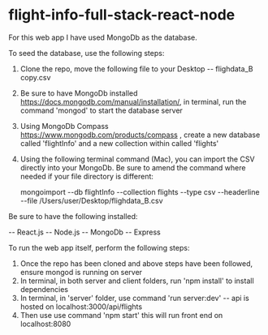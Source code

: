 # flight-info-full-stack-react-node

For this web app I have used MongoDb as the database.  

To seed the database, use the following steps:

  1)  Clone the repo, move the following file to your Desktop  --   flighdata_B copy.csv
  
  
  2)  Be sure to have MongoDb installed https://docs.mongodb.com/manual/installation/, in terminal, run
      the command 'mongod' to start the database server
  
  
  3)  Using MongoDb Compass https://www.mongodb.com/products/compass , create a new database called 
      'flightInfo' and a new collection within called 'flights'
  
  
  4)  Using the following terminal command (Mac), you can import the CSV directly
      into your MongoDb.  Be sure to amend the command where needed if your file directory is different:
      
      mongoimport --db flightInfo --collection flights --type csv --headerline --file /Users/user/Desktop/flighdata_B.csv



Be sure to have the following installed:

  --  React.js
  --  Node.js
  --  MongoDb
  --  Express
  
  
To run the web app itself, perform the following steps:

  1)  Once the repo has been cloned and above steps have been followed, ensure mongod is running on server
  2)  In terminal, in both server and client folders, run 'npm install' to install dependencies
  3)  In terminal, in 'server' folder, use command 'run server:dev' -- api is hosted on localhost:3000/api/flights
  4)  Then use use command 'npm start' this will run front end on localhost:8080
  

  
